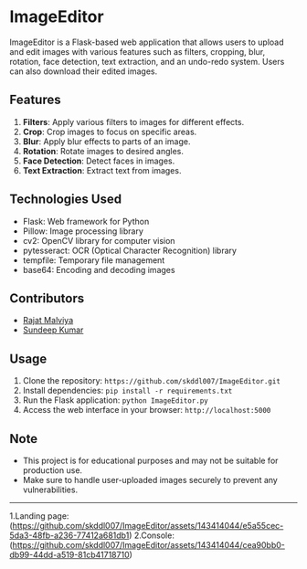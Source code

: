 # ImageEditor

ImageEditor is a Flask-based web application that allows users to upload and edit images with various features such as filters, cropping, blur, rotation, face detection, text extraction, and an undo-redo system. Users can also download their edited images.

## Features

1. **Filters**: Apply various filters to images for different effects.
2. **Crop**: Crop images to focus on specific areas.
3. **Blur**: Apply blur effects to parts of an image.
4. **Rotation**: Rotate images to desired angles.
5. **Face Detection**: Detect faces in images.
6. **Text Extraction**: Extract text from images.

## Technologies Used

- Flask: Web framework for Python
- Pillow: Image processing library
- cv2: OpenCV library for computer vision
- pytesseract: OCR (Optical Character Recognition) library
- tempfile: Temporary file management
- base64: Encoding and decoding images

## Contributors

- [Rajat Malviya](https://github.com/rajat-malvi)
- [Sundeep Kumar](https://github.com/skddl007)

## Usage

1. Clone the repository: `https://github.com/skddl007/ImageEditor.git`
2. Install dependencies: `pip install -r requirements.txt`
3. Run the Flask application: `python ImageEditor.py`
4. Access the web interface in your browser: `http://localhost:5000`

## Note

- This project is for educational purposes and may not be suitable for production use.
- Make sure to handle user-uploaded images securely to prevent any vulnerabilities.

---

1.Landing page:(https://github.com/skddl007/ImageEditor/assets/143414044/e5a55cec-5da3-48fb-a236-77412a681db1)
2.Console:(https://github.com/skddl007/ImageEditor/assets/143414044/cea90bb0-db99-44dd-a519-81cb41718710)
